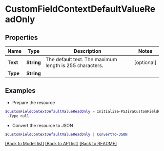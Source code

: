 # CustomFieldContextDefaultValueReadOnly
## Properties

Name | Type | Description | Notes
------------ | ------------- | ------------- | -------------
**Text** | **String** | The default text. The maximum length is 255 characters. | [optional] 
**Type** | **String** |  | 

## Examples

- Prepare the resource
```powershell
$CustomFieldContextDefaultValueReadOnly = Initialize-PSJiraCustomFieldContextDefaultValueReadOnly  -Text null `
 -Type null
```

- Convert the resource to JSON
```powershell
$CustomFieldContextDefaultValueReadOnly | ConvertTo-JSON
```

[[Back to Model list]](../README.md#documentation-for-models) [[Back to API list]](../README.md#documentation-for-api-endpoints) [[Back to README]](../README.md)

